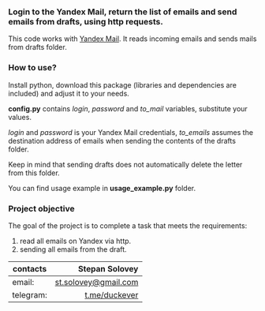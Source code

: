 ### Login to the Yandex Mail, return the list of emails and send emails from drafts, using http requests.

This code works with [Yandex Mail](https://mail.yandex.ru/ "Yandex Mail"). It reads incoming emails and sends mails from drafts folder.

### How to use?

Install python, download this package (libraries and dependencies are included) and adjust it to your needs.

**config.py** contains *login*, *password* and *to_mail* variables, substitute your values. 

*login* and *password* is your Yandex Mail credentials, *to_emails* assumes the destination address of emails when sending the contents of the drafts folder. 

Keep in mind that sending drafts does not automatically delete the letter from this folder.

You can find usage example in **usage_example.py** folder.

### Project objective

The goal of the project is to complete a task that meets the requirements: 
1. read all emails on Yandex via http.
2. sending all emails from the draft.

| contacts        | Stepan Solovey |
| ------------- |-------------:| 
| email:      | st.solovey@gmail.com |
| telegram:      | [t.me/duckever](https://t.me/duckever)      |   

